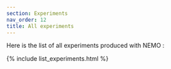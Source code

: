```yaml
---
section: Experiments
nav_order: 12
title: All experiments
---
```


Here is the list of all experiments produced with NEMO :

{% include list_experiments.html %}

